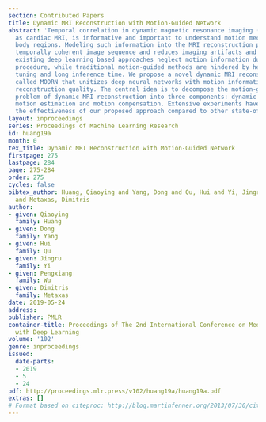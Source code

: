```yaml
---
section: Contributed Papers
title: Dynamic MRI Reconstruction with Motion-Guided Network
abstract: 'Temporal correlation in dynamic magnetic resonance imaging (MRI), such
  as cardiac MRI, is informative and important to understand motion mechanisms of
  body regions. Modeling such information into the MRI reconstruction process produces
  temporally coherent image sequence and reduces imaging artifacts and blurring.  However,
  existing deep learning based approaches neglect motion information during the reconstruction
  procedure, while traditional motion-guided methods are hindered by heuristic parameter
  tuning and long inference time. We propose a novel dynamic MRI reconstruction approach
  called MODRN that unitizes deep neural networks with motion information to improve
  reconstruction quality. The central idea is to decompose the motion-guided optimization
  problem of dynamic MRI reconstruction into three components: dynamic reconstruction,
  motion estimation and motion compensation. Extensive experiments have demonstrated
  the effectiveness of our proposed approach compared to other state-of-the-art approaches.'
layout: inproceedings
series: Proceedings of Machine Learning Research
id: huang19a
month: 0
tex_title: Dynamic MRI Reconstruction with Motion-Guided Network
firstpage: 275
lastpage: 284
page: 275-284
order: 275
cycles: false
bibtex_author: Huang, Qiaoying and Yang, Dong and Qu, Hui and Yi, Jingru and Wu, Pengxiang
  and Metaxas, Dimitris
author:
- given: Qiaoying
  family: Huang
- given: Dong
  family: Yang
- given: Hui
  family: Qu
- given: Jingru
  family: Yi
- given: Pengxiang
  family: Wu
- given: Dimitris
  family: Metaxas
date: 2019-05-24
address: 
publisher: PMLR
container-title: Proceedings of The 2nd International Conference on Medical Imaging
  with Deep Learning
volume: '102'
genre: inproceedings
issued:
  date-parts:
  - 2019
  - 5
  - 24
pdf: http://proceedings.mlr.press/v102/huang19a/huang19a.pdf
extras: []
# Format based on citeproc: http://blog.martinfenner.org/2013/07/30/citeproc-yaml-for-bibliographies/
---
```

